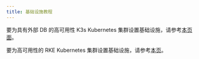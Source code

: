 ```yaml
---
title: 基础设施教程
---
```


要为具有外部 DB 的高可用性 K3s Kubernetes 集群设置基础设施，请参考[本页面]({{<baseurl>}}/rancher/v2.x/en/installation/resources/k8s-tutorials/infrastructure-tutorials/infra-for-ha-with-external-db/)。

要为高可用性的 RKE Kubernetes 集群设置基础设施，请参考[本页]({{<baseurl>}}/rancher/v2.x/en/installation/resources/k8s-tutorials/infrastructure-tutorials/infra-for-ha/)。
